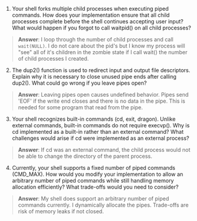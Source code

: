 1. Your shell forks multiple child processes when executing piped commands. How does your implementation ensure that all child processes complete before the shell continues accepting user input? What would happen if you forgot to call waitpid() on all child processes?

> **Answer**: I loop through the number of child processes and call `wait(NULL)`. I do not care about the pid's but I know my process will "see" all of it's children in the zombie state if I call wait() the number of child processes I created.

2. The dup2() function is used to redirect input and output file descriptors. Explain why it is necessary to close unused pipe ends after calling dup2(). What could go wrong if you leave pipes open?

> **Answer**: Leaving pipes open causes undefined behavior. Pipes send 'EOF' if the write end closes and there is no data in the pipe. This is needed for some program that read from the pipe.

3. Your shell recognizes built-in commands (cd, exit, dragon). Unlike external commands, built-in commands do not require execvp(). Why is cd implemented as a built-in rather than an external command? What challenges would arise if cd were implemented as an external process?

> **Answer**: If cd was an external command, the child process would not be able to change the directory of the parent process.

4. Currently, your shell supports a fixed number of piped commands (CMD_MAX). How would you modify your implementation to allow an arbitrary number of piped commands while still handling memory allocation efficiently? What trade-offs would you need to consider?

> **Answer**: My shell does support an arbitrary number of piped commands currently. I dynamically allocate the pipes. Trade-offs are risk of memory leaks if not closed.
